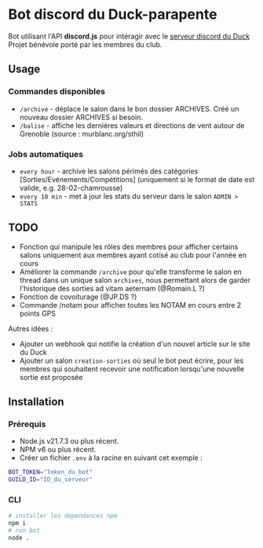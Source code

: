 # Bot discord du Duck-parapente

Bot utilisant l'API **discord.js** pour intéragir avec le [serveur discord du Duck](https://discord.gg/2Nh3A8vc)
Projet bénévole porté par les membres du club.

## Usage
### Commandes disponibles
- `/archive` - déplace le salon dans le bon dossier ARCHIVES. Créé un nouveau dossier ARCHIVES si besoin.
- `/balise`  - affiche les dernières valeurs et directions de vent autour de Grenoble (source : murblanc.org/sthil)


### Jobs automatiques
- `every hour`  - archive les salons périmés des catégories [Sorties/Evénements/Compétitions] (uniquement si le format de date est valide, e.g. 28-02-chamrousse)
- `every 10 min` - met à jour les stats du serveur dans le salon `ADMIN > STATS`

## TODO

- Fonction qui manipule les rôles des membres pour afficher certains salons uniquement aux membres ayant cotisé au club pour l'année en cours
- Améliorer la commande `/archive` pour qu'elle transforme le salon en thread dans un unique salon `archives`, nous permettant alors de garder l'historique des sorties ad vitam aeternam (@Romain.L ?)
- Fonction de covoiturage (@JP.DS ?)
- Commande /notam pour afficher toutes les NOTAM en cours entre 2 points GPS

Autres idées :
- Ajouter un webhook qui notifie la création d'un nouvel article sur le site du Duck 
- Ajouter un salon `creation-sorties` où seul le bot peut écrire, pour les membres qui souhaitent recevoir une notification lorsqu'une nouvelle sortie est proposée

## Installation

### Prérequis

- Node.js v21.7.3 ou plus récent.
- NPM v6 ou plus récent.
- Créer un fichier `.env` à la racine en suivant cet exemple :
```bash
BOT_TOKEN="Token_du_bot"
GUILD_ID="ID_du_serveur"
```

### CLI
```bash
# installer les dépendances npm
npm i
# run bot
node .
```
